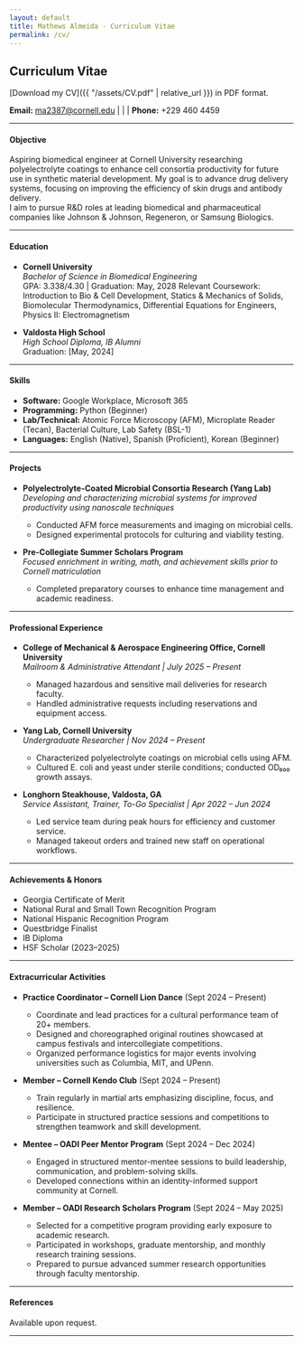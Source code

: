 ```yaml
---
layout: default
title: Mathews Almeida - Curriculum Vitae
permalink: /cv/
---
```

## Curriculum Vitae

[Download my CV]({{ "/assets/CV.pdf" | relative_url }}) in PDF format.


**Email:** [ma2387@cornell.edu](mailto:ma2387@cornell.edu) | | | **Phone:** +229 460 4459

---

#### Objective
Aspiring biomedical engineer at Cornell University researching polyelectrolyte coatings to enhance cell consortia productivity for future use in synthetic material development. My goal is to advance drug delivery systems, focusing on improving the efficiency of skin drugs and antibody delivery.  
I aim to pursue R&D roles at leading biomedical and pharmaceutical companies like Johnson & Johnson, Regeneron, or Samsung Biologics.

---

#### Education
- **Cornell University**  
  *Bachelor of Science in Biomedical Engineering*  
  GPA: 3.338/4.30 | Graduation: May, 2028
  Relevant Coursework: Introduction to Bio & Cell Development, Statics & Mechanics of Solids, Biomolecular Thermodynamics, Differential Equations for Engineers, Physics II: Electromagnetism  


- **Valdosta High School**  
  *High School Diploma, IB Alumni*  
  Graduation: [May, 2024]

---

#### Skills
- **Software:** Google Workplace, Microsoft 365  
- **Programming:** Python (Beginner)  
- **Lab/Technical:** Atomic Force Microscopy (AFM), Microplate Reader (Tecan), Bacterial Culture, Lab Safety (BSL-1)  
- **Languages:** English (Native), Spanish (Proficient), Korean (Beginner)  

---

#### Projects
- **Polyelectrolyte-Coated Microbial Consortia Research (Yang Lab)**  
  *Developing and characterizing microbial systems for improved productivity using nanoscale techniques*  
  - Conducted AFM force measurements and imaging on microbial cells.  
  - Designed experimental protocols for culturing and viability testing.  

- **Pre-Collegiate Summer Scholars Program**  
  *Focused enrichment in writing, math, and achievement skills prior to Cornell matriculation*  
  - Completed preparatory courses to enhance time management and academic readiness.  


---

#### Professional Experience
- **College of Mechanical & Aerospace Engineering Office, Cornell University**  
  *Mailroom & Administrative Attendant | July 2025 – Present*  
  - Managed hazardous and sensitive mail deliveries for research faculty.  
  - Handled administrative requests including reservations and equipment access.  

- **Yang Lab, Cornell University**  
  *Undergraduate Researcher | Nov 2024 – Present*  
  - Characterized polyelectrolyte coatings on microbial cells using AFM.  
  - Cultured E. coli and yeast under sterile conditions; conducted OD₆₀₀ growth assays.  

- **Longhorn Steakhouse, Valdosta, GA**  
  *Service Assistant, Trainer, To-Go Specialist | Apr 2022 – Jun 2024*  
  - Led service team during peak hours for efficiency and customer service.  
  - Managed takeout orders and trained new staff on operational workflows.  

---

#### Achievements & Honors
- Georgia Certificate of Merit  
- National Rural and Small Town Recognition Program  
- National Hispanic Recognition Program  
- Questbridge Finalist  
- IB Diploma
- HSF Scholar (2023–2025)  


---

#### Extracurricular Activities

- **Practice Coordinator – Cornell Lion Dance** (Sept 2024 – Present)  
  - Coordinate and lead practices for a cultural performance team of 20+ members.  
  - Designed and choreographed original routines showcased at campus festivals and intercollegiate competitions.  
  - Organized performance logistics for major events involving universities such as Columbia, MIT, and UPenn.  

- **Member – Cornell Kendo Club** (Sept 2024 – Present)  
  - Train regularly in martial arts emphasizing discipline, focus, and resilience.  
  - Participate in structured practice sessions and competitions to strengthen teamwork and skill development.  

- **Mentee – OADI Peer Mentor Program** (Sept 2024 – Dec 2024)  
  - Engaged in structured mentor-mentee sessions to build leadership, communication, and problem-solving skills.  
  - Developed connections within an identity-informed support community at Cornell.  

- **Member – OADI Research Scholars Program** (Sept 2024 – May 2025)  
  - Selected for a competitive program providing early exposure to academic research.  
  - Participated in workshops, graduate mentorship, and monthly research training sessions.  
  - Prepared to pursue advanced summer research opportunities through faculty mentorship.  
  

---

#### References
Available upon request.

---
